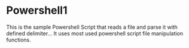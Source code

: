 # Powershell1
This is the sample Powershell Script that reads a file and parse it with defined delimiter...
It uses most used powershell script file manipulation functions.
